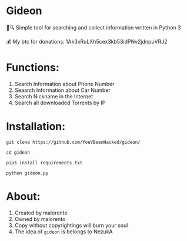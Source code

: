 # Gideon 
🧥🔍 Simple tool for searching and collect information written in Python 3

💰 My btc for donations: 1Ak3xRuLXh5cex3kb53idPNv2jdnpuVRJ2

# Functions:
1. Search Information about Phone Number
2. Seaarch Information about Car Number
3. Search Nickname in the Internet
4. Search all downloaded Torrents by IP

# Installation:
``git clone https://github.com/YouVBeenHacked/gideon/``

``cd gideon``

``pip3 install requirements.txt``

``python gideon.py``

# About:
1. Created by malorento
2. Owned by malorento
3. Copy without copyrightings will burn your soul
4. The idea of ``gideon`` is belongs to NezukA
